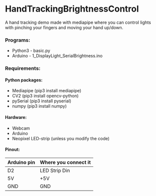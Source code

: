 # HandTrackingBrightnessControl
A hand tracking demo made with mediapipe where you can control lights with pinching your fingers and moving your hand up/down.

### Programs:
* Python3 - basic.py
* Arduino - 1_DisplayLight_SerialBrightness.ino

### Requirements:
#### Python packages:
* Mediapipe (pip3 install mediapipe)
* CV2 (pip3 install opencv-python)
* pySerial (pip3 install pyserial)
* numpy (pip3 install numpy)

#### Hardware:
* Webcam
* Arduino
* Neopixel LED-strip (unless you modify the code)

#### Pinout:
| Arduino pin   | Where you connect it |
| ------------- | ------------- |
| D2  | LED Strip Din |
| 5V | +5V |
| GND | GND |
